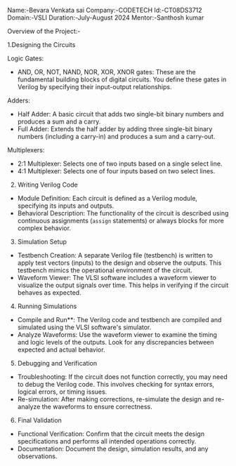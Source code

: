 Name:-Bevara Venkata sai
Company:-CODETECH
Id:-CT08DS3712
Domain:-VSLI
Duration:-July-August 2024
Mentor:-Santhosh kumar


Overview of the Project:-


1.Designing the Circuits

Logic Gates:
- AND, OR, NOT, NAND, NOR, XOR, XNOR gates: These are the fundamental building blocks of digital circuits. You define these gates in Verilog by specifying their input-output relationships.

Adders:
- Half Adder: A basic circuit that adds two single-bit binary numbers and produces a sum and a carry.
- Full Adder: Extends the half adder by adding three single-bit binary numbers (including a carry-in) and produces a sum and a carry-out.

Multiplexers:
- 2:1 Multiplexer: Selects one of two inputs based on a single select line.
- 4:1 Multiplexer: Selects one of four inputs based on two select lines.

 2. Writing Verilog Code

- Module Definition: Each circuit is defined as a Verilog module, specifying its inputs and outputs.
- Behavioral Description: The functionality of the circuit is described using continuous assignments (`assign` statements) or always blocks for more complex behavior.

3. Simulation Setup

- Testbench Creation: A separate Verilog file (testbench) is written to apply test vectors (inputs) to the design and observe the outputs. This testbench mimics the operational environment of the circuit.
- Waveform Viewer: The VLSI software includes a waveform viewer to visualize the output signals over time. This helps in verifying if the circuit behaves as expected.

 4. Running Simulations
- Compile and Run**: The Verilog code and testbench are compiled and simulated using the VLSI software's simulator.
- Analyze Waveforms: Use the waveform viewer to examine the timing and logic levels of the outputs. Look for any discrepancies between expected and actual behavior.

 5. Debugging and Verification

- Troubleshooting: If the circuit does not function correctly, you may need to debug the Verilog code. This involves checking for syntax errors, logical errors, or timing issues.
- Re-simulation: After making corrections, re-simulate the design and re-analyze the waveforms to ensure correctness.

 6. Final Validation

- Functional Verification: Confirm that the circuit meets the design specifications and performs all intended operations correctly.
- Documentation: Document the design, simulation results, and any observations.
